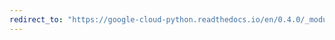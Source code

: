 ```yaml
---
redirect_to: "https://google-cloud-python.readthedocs.io/en/0.4.0/_modules/gcloud/datastore/transaction.html"
---
```

